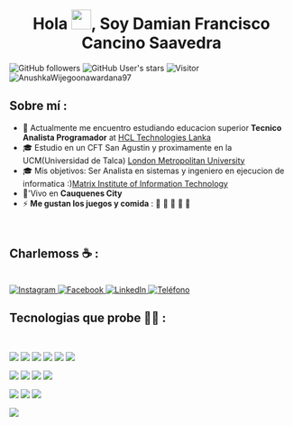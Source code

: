
<h1 align="center">Hola <img src="https://media.giphy.com/media/hvRJCLFzcasrR4ia7z/giphy.gif" width="35">, Soy Damian Francisco Cancino Saavedra</h1>

![GitHub followers](https://img.shields.io/github/followers/AnushkaWijegoonawardana97?style=social) ![GitHub User's stars](https://img.shields.io/github/stars/AnushkaWijegoonawardana97?style=social) ![Visitor](https://visitor-badge.laobi.icu/badge?page_id=AnushkaWijegoonawardana97.repoName) <img src="https://komarev.com/ghpvc/?username=AnushkaWijegoonawardana97" alt="AnushkaWijegoonawardana97" />

## Sobre mí :

- 🏢 Actualmente me encuentro estudiando educacion superior **Tecnico Analista Programador** at [HCL Technologies Lanka](https://hclsrilanka.com/contact-us/)
- 🎓 Estudio en un CFT San Agustin y proximamente en la UCM(Universidad de Talca) [London Metropolitan University](https://www.londonmet.ac.uk/)
- 🎓 Mis objetivos: Ser Analista en sistemas y ingeniero en ejecucion de informatica :)[Matrix Institute of Information Technology](http://www.matrix-edu.com/)
- 🏡'Vivo en **Cauquenes City**
- ⚡ **Me gustan los juegos y comida** : 🍕 🏉 🏏 🎥 🚞

<br>

## Charlemoss ☕ :

<br>

<!-- Redes sociales de Damián -->
<a href="https://www.instagram.com/dami.szn20/" target="_blank">
  <img src="https://img.icons8.com/fluency/48/000000/instagram-new.png" alt="Instagram" title="@dami.szn20">
</a>

<a href="https://www.facebook.com/damianfrancisco.camcinosaavedra.35/?locale=es_LA" target="_blank">
  <img src="https://img.icons8.com/fluency/48/000000/facebook.png" alt="Facebook" title="Damián Francisco Cancino Saavedra">
</a>

<a href="https://www.linkedin.com/in/damian-cancino-70a217389/" target="_blank">
  <img src="https://img.icons8.com/fluency/48/000000/linkedin.png" alt="LinkedIn" title="Damián Cancino">
</a>

<a href="tel:+56990025928">
  <img src="https://img.icons8.com/fluency/48/000000/phone-disconnected.png" alt="Teléfono" title="+56 9 9002 5928">
</a>

<br>

## Tecnologias que probe 🧑‍💻 :

<br>

<img src="https://img.icons8.com/color/48/000000/html-5--v1.png"/> <img src="https://img.icons8.com/color/48/000000/css3.png"/> <img src="https://img.icons8.com/color/48/000000/sass.png"/> <img src="https://img.icons8.com/color/48/000000/javascript--v1.png"/> <img src="https://img.icons8.com/office/48/000000/react.png"/> <img src="https://img.icons8.com/color/48/000000/nextjs.png"/>

<img src="https://img.icons8.com/color/48/000000/java-coffee-cup-logo--v1.png"/> <img src="https://img.icons8.com/officel/48/000000/php-logo.png"/> <img src="https://img.icons8.com/fluency/48/000000/laravel.png"/> <img src="https://img.icons8.com/fluency/48/000000/wordpress.png"/>

<img src="https://img.icons8.com/color/48/000000/mysql-logo.png"/> <img src="https://img.icons8.com/color/48/000000/mongodb.png"/> <img src="https://img.icons8.com/color/48/000000/firebase.png"/>

<img src="https://img.icons8.com/color/48/000000/npm.png"/>

<br>


